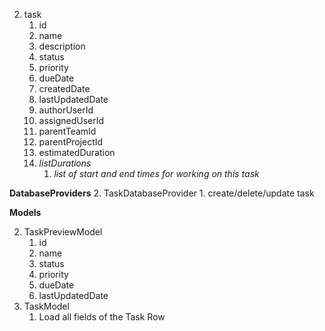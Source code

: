 2. task
	1. id
	2. name
	3. description
	4. status
	5. priority
	6. dueDate
	7. createdDate
	8. lastUpdatedDate
	9. authorUserId 
	10. assignedUserId
	11. parentTeamId
	12. parentProjectId 
	13. estimatedDuration 
	14. *listDurations* 
		1. *list of start and end times for working on this task* 




    	   
**DatabaseProviders**
2. TaskDatabaseProvider
	1. create/delete/update task 



**Models**

2. TaskPreviewModel 
	1. id 
	2. name
	3. status
	4. priority
	5. dueDate
	6. lastUpdatedDate
3. TaskModel 
	1. Load all fields of the Task Row 